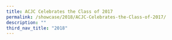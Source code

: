```yaml
---
title: ACJC Celebrates the Class of 2017
permalink: /showcase/2018/ACJC-Celebrates-the-Class-of-2017/
description: ""
third_nav_title: "2018"
---
```

